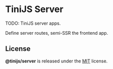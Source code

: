 # TiniJS Server 

TODO: TiniJS server apps.

Define server routes, semi-SSR the frontend app.

## License

**@tinijs/server** is released under the [MIT](./LICENSE) license.
